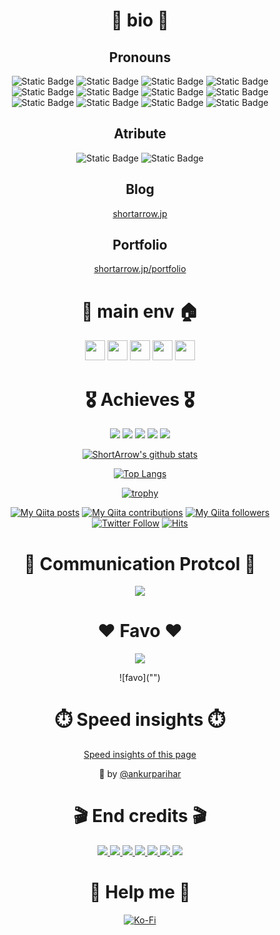 <div align="center">

# 🎍 bio 🎍

## Pronouns

![Static Badge](https://img.shields.io/badge/OSS_creator-gray?style=for-the-badge)
![Static Badge](https://img.shields.io/badge/Embeded_enginner-gray?style=for-the-badge)
![Static Badge](https://img.shields.io/badge/Mechatronics_engineer-gray?style=for-the-badge)
![Static Badge](https://img.shields.io/badge/Automation_engineer-gray?style=for-the-badge)
![Static Badge](https://img.shields.io/badge/Architect-gray?style=for-the-badge)
![Static Badge](https://img.shields.io/badge/mini_Game_creator-gray?style=for-the-badge)
![Static Badge](https://img.shields.io/badge/UI/UX_designer-gray?style=for-the-badge)
![Static Badge](https://img.shields.io/badge/Frontend-gray?style=for-the-badge)
![Static Badge](https://img.shields.io/badge/Backend-gray?style=for-the-badge)
![Static Badge](https://img.shields.io/badge/SRE-gray?style=for-the-badge)
![Static Badge](https://img.shields.io/badge/Kitting-gray?style=for-the-badge)
![Static Badge](https://img.shields.io/badge/PC_builder-gray?style=for-the-badge)

## Atribute

![Static Badge](https://img.shields.io/badge/ENFP-Public_relations_campaigner-blue?style=for-the-badge)
![Static Badge](https://img.shields.io/badge/Sloth-Driven_by_laziness-blue?style=for-the-badge)

## Blog

[shortarrow.jp](https://www.shortarrow.jp/)

## Portfolio

[shortarrow.jp/portfolio](https://www.shortarrow.jp/portfolio/)

# 🎍 main env 🏠
<div>
  <img height="32" width="32" src="https://cdn.simpleicons.org/neovim" />
  <img height="32" width="32" src="https://cdn.simpleicons.org/tmux" />
  <img height="32" width="32" src="https://cdn.simpleicons.org/starship" />
  <img height="32" width="32" src="https://cdn.simpleicons.org/gnubash" />
  <img height="32" width="32" src="https://cdn.simpleicons.org/archlinux" />
</div>

# 🎖️ Achieves 🎖️

![](http://github-profile-summary-cards.vercel.app/api/cards/profile-details?username=ShortArrow&theme=transparent)
![](http://github-profile-summary-cards.vercel.app/api/cards/repos-per-language?username=ShortArrow&theme=transparent)
![](http://github-profile-summary-cards.vercel.app/api/cards/most-commit-language?username=ShortArrow&theme=transparent)
![](http://github-profile-summary-cards.vercel.app/api/cards/stats?username=ShortArrow&theme=transparent)
![](http://github-profile-summary-cards.vercel.app/api/cards/productive-time?username=ShortArrow&theme=transparent&utcOffset=8)

[
  ![ShortArrow's github stats](https://github-readme-stats.vercel.app/api?username=ShortArrow&count_private=true&show_icons=true&bg_color=00000000&border_color=2e343b&title_color=0366d6&icon_color=8b949e&text_color=77909c)
](https://github.com/ShortArrow/github-readme-stats)

[
  ![Top Langs](https://github-readme-stats.vercel.app/api/top-langs/?username=ShortArrow&layout=compact&hide=Jupyter+Notebook&bg_color=00000000&border_color=2e343b&title_color=0366d6&icon_color=8b949e&text_color=77909c)
](https://github.com/ShortArrow/github-readme-stats)

[
  ![trophy](https://github-profile-trophy.vercel.app/?username=ShortArrow&theme=discord&rank=SECRET,SSS,SS,S,AAA&no-bg=true&margin-w=6&no-frame=true&column=5)
](https://github.com/ShortArrow/github-profile-trophy)

[![My Qiita posts](https://qiita-badge.apiapi.app/s/ShortArrow/posts.svg)](http://qiita.com/ShortArrow)
[![My Qiita contributions](https://qiita-badge.apiapi.app/s/ShortArrow/contributions.svg)](http://qiita.com/ShortArrow)
[![My Qiita followers](https://qiita-badge.apiapi.app/s/ShortArrow/followers.svg)](http://qiita.com/ShortArrow)
[![Twitter Follow](https://img.shields.io/twitter/follow/sh_orz_RO?style=social&logo=twitter)](https://twitter.com/sh_orz_RO) 
[![Hits](https://hits.seeyoufarm.com/api/count/incr/badge.svg?url=https%3A%2F%2Fgithub.com%2FShortArrow&count_bg=%2379C83D&title_bg=%23555555&icon=github.svg&icon_color=%23E7E7E7&title=profile+hits&edge_flat=false)](https://hits.seeyoufarm.com)

# 📶 Communication Protcol 📶

<p align="center">
  <a href="https://go-skill-icons.vercel.app/">
    <img
      src="https://go-skill-icons.vercel.app/api/icons?i=discord,reddit,x,slack,telegram&titles=true"
    />
  </a>
</p>

# ❤ Favo ❤

<p align="center">
  <a href="https://go-skill-icons.vercel.app/api/icons?i=neovim,github,react,typescript,vite,vitest,pytest,dotnet,golang,docker,rust,lighthouse,playwright,freecad,gimp,inkscape,bash,arduino,unity,powershell,lua,pnpm,opensource,ollama,recoil,raspberrypi,puppeteer,storybook,zed,zellij,zig,nim,swagger,tailwindcss,tauri,tmux,virtualbox,wezterm,wireshark,mermaid,hyprland,i3,hugo,blender,figma,gcp,azure,aws,cloudflare,arch,debian,kali,excel,materialui,postman,ros,bash&titles=true">
    <img
      src="https://go-skill-icons.vercel.app/api/icons?i=neovim,github,react,typescript,vite,vitest,pytest,dotnet,golang,docker,rust,lighthouse,playwright,freecad,gimp,inkscape,bash,arduino,unity,powershell,lua,pnpm,opensource,ollama,recoil,raspberrypi,puppeteer,storybook,zed,zellij,zig,nim,swagger,tailwindcss,tauri,tmux,virtualbox,wezterm,wireshark,mermaid,hyprland,i3,hugo,blender,figma,gcp,azure,aws,cloudflare,arch,debian,kali,excel,materialui,postman,ros,bash&titles=true"
    />
  </a>
</p>
![favo]("")

# ⏱️ Speed insights ⏱️

[Speed insights of this page](https://github.com/ShortArrow/ShortArrow/tree/main/reports)

💪 by [@ankurparihar](https://github.com/ankurparihar/readme-pagespeed-insights)

# 🎬 End credits 🎬

<div>
  <a href="https://shields.io">
    <img src="https://img.shields.io/badge/Shields_IO-FFD700?style=for-the-badge&logo=shieldsdotio&logoColor=black">
  </a>
  <a href="https://simpleicons.org">
    <img src="https://img.shields.io/badge/Simple_Icons-FFD700?style=for-the-badge&logo=simpleicons&logoColor=black">
  </a>
  <a href="https://github.com/ankurparihar/readme-pagespeed-insights">
    <img src="https://img.shields.io/badge/ankurparihar_/_readmepage_speed_insights-FFD700?style=for-the-badge&logo=github&logoColor=black">
  </a>
  <a href="https://github.com/anuraghazra/github-readme-stats">
    <img src="https://img.shields.io/badge/anuraghazra_/_github_readme_stats-FFD700?style=for-the-badge&logo=github&logoColor=black">
  </a>
  <a href="https://github.com/ryo-ma/github-profile-trophy">
    <img src="https://img.shields.io/badge/ryo_ma_/_github_profile_trophy-FFD700?style=for-the-badge&logo=github&logoColor=black">
  </a>
  <a href="https://github.com/gjbae1212/hit-counter">
    <img src="https://img.shields.io/badge/gjbae1212_/_hit_counter-FFD700?style=for-the-badge&logo=github&logoColor=black">
  </a>
  <a href="https://github.com/vn7n24fzkq/github-profile-summary-cards">
    <img src="https://img.shields.io/badge/vn7n24fzkq_/_github_profile_summary_cards-FFD700?style=for-the-badge&logo=github&logoColor=black">
  </a>
</div>

# 🎁 Help me 🎁

[![Ko-Fi](https://img.shields.io/badge/Ko--fi-F16061?style=for-the-badge&logo=ko-fi&logoColor=white)](https://ko-fi.com/shortarrow)

</div>
